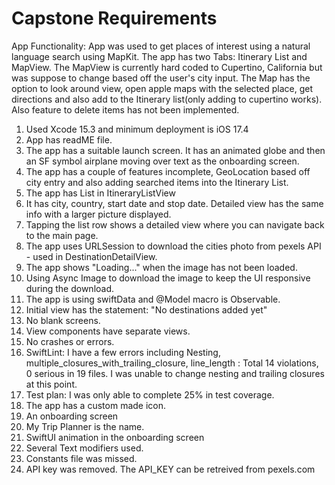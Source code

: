 #  Capstone Requirements

App Functionality: App was used to get places of interest using a natural language search using MapKit. The app has two Tabs: Itinerary List and MapView. The MapView is currently hard coded to Cupertino, California but was suppose to change based off the user's city input. The Map has the option to look around view, open apple maps with the selected place, get directions and also add to the Itinerary list(only adding to cupertino works). Also feature to delete items has not been implemented.

1. Used Xcode 15.3 and minimum deployment is iOS 17.4
2. App has readME file. 
3. The app has a suitable launch screen. It has an animated globe and then an SF symbol airplane moving over text as the onboarding screen.
4. The app has a couple of features incomplete, GeoLocation based off city entry and also adding searched items into the Itinerary List.
5. The app has List in ItineraryListView
6. It has city, country, start date and stop date. Detailed view has the same info with a larger picture displayed.
7. Tapping the list row shows a detailed view where you can navigate back to the main page.
8. The app uses URLSession to download the cities photo from pexels API - used in DestinationDetailView.
9. The app shows "Loading..." when the image has not been loaded. 
10. Using Async Image to download the image to keep the UI responsive during the download.
11. The app is using swiftData and @Model macro is Observable.
11. Initial view has the statement: "No destinations added yet"
12. No blank screens.
13. View components have separate views.
14. No crashes or errors.
15. SwiftLint: I have a few errors including Nesting, multiple_closures_with_trailing_closure, line_length : Total 14 violations, 0 serious in 19 files. I was unable to change nesting and trailing closures at this point.
16. Test plan: I was only able to complete 25% in test coverage.
17. The app has a custom made icon.
18. An onboarding screen
19. My Trip Planner is the name.
20. SwiftUI animation in the onboarding screen
21. Several Text modifiers used. 
22. Constants file was missed.
23. API key was removed. The API_KEY can be retreived from pexels.com

